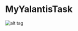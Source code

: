 # MyYalantisTask

![alt tag](https://cdn.discordapp.com/attachments/127072941924941824/398063045089427457/Screen_Shot_2018-01-03_at_12.39.28_PM.png)

